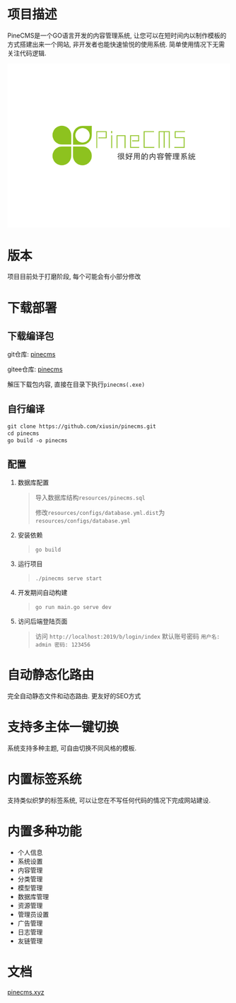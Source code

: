 # 项目描述 #
PineCMS是一个GO语言开发的内容管理系统, 让您可以在短时间内以制作模板的方式搭建出来一个网站, 非开发者也能快速愉悦的使用系统. 
简单使用情况下无需关注代码逻辑. 

![](./resources/assets/backend/static/images/1.png)

# 版本 #
项目目前处于打磨阶段, 每个可能会有小部分修改

# 下载部署 #
## 下载编译包 ##

git仓库: [pinecms](https://github.com/xiusin/pinecms/releases)

gitee仓库: [pinecms](https://gitee.net/xiusin/pinecms/releases)

解压下载包内容, 直接在目录下执行`pinecms(.exe)`

## 自行编译 ##
 ```
 git clone https://github.com/xiusin/pinecms.git
 cd pinecms
 go build -o pinecms
```

## 配置 ##
1. 数据库配置
    > 导入数据库结构`resources/pinecms.sql`
    >
    >修改`resources/configs/database.yml.dist`为`resources/configs/database.yml`
    

2. 安装依赖
    > `go build`

3. 运行项目
    > `./pinecms serve start` 

4. 开发期间自动构建
    > `go run main.go serve dev`

6. 访问后端登陆页面
    > 访问 `http://localhost:2019/b/login/index` 默认账号密码 `用户名: admin 密码: 123456`

# 自动静态化路由 #
完全自动静态文件和动态路由. 更友好的SEO方式

# 支持多主体一键切换 #
系统支持多种主题, 可自由切换不同风格的模板. 

# 内置标签系统 #
支持类似织梦的标签系统, 可以让您在不写任何代码的情况下完成网站建设. 

# 内置多种功能 #
- 个人信息
- 系统设置
- 内容管理
- 分类管理
- 模型管理
- 数据库管理
- 资源管理
- 管理员设置
- 广告管理
- 日志管理
- 友链管理


# 文档 #
[pinecms.xyz](http://pinecms.xyz/)

